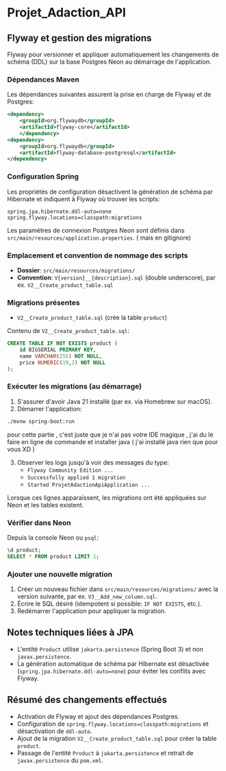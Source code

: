 # Projet_Adaction_API

## Flyway et gestion des migrations

 Flyway pour versionner et appliquer automatiquement les changements de schéma (DDL) sur la base Postgres Neon au démarrage de l'application.

### Dépendances Maven

Les dépendances suivantes assurent la prise en charge de Flyway et de Postgres:

```xml
<dependency>
    <groupId>org.flywaydb</groupId>
    <artifactId>flyway-core</artifactId>
    </dependency>
<dependency>
    <groupId>org.flywaydb</groupId>
    <artifactId>flyway-database-postgresql</artifactId>
</dependency>
```

### Configuration Spring

Les propriétés de configuration désactivent la génération de schéma par Hibernate et indiquent à Flyway où trouver les scripts:

```properties
spring.jpa.hibernate.ddl-auto=none
spring.flyway.locations=classpath:migrations
```

Les paramètres de connexion Postgres Neon sont définis dans `src/main/resources/application.properties`. ( mais en gitignore)

### Emplacement et convention de nommage des scripts

- **Dossier**: `src/main/resources/migrations/`
- **Convention**: `V{version}__{description}.sql` (double underscore), par ex. `V2__Create_product_table.sql`

### Migrations présentes

- `V2__Create_product_table.sql` (crée la table `product`)

Contenu de `V2__Create_product_table.sql`:

```sql
CREATE TABLE IF NOT EXISTS product (
    id BIGSERIAL PRIMARY KEY,
    name VARCHAR(255) NOT NULL,
    price NUMERIC(19,2) NOT NULL
);
```

### Exécuter les migrations (au démarrage)

1. S'assurer d'avoir Java 21 installé (par ex. via Homebrew sur macOS).
2. Démarrer l'application:

```bash
./mvnw spring-boot:run 
```
pour cette partie , c'est juste que je n'ai pas votre IDE magique , j'ai du le faire en ligne de commande et installer java ( j'ai installé java rien que pour vous XD )

3. Observer les logs jusqu'à voir des messages du type:
   - `Flyway Community Edition ...`
   - `Successfully applied 1 migration`
   - `Started ProjetAdactionApiApplication ...`

Lorsque ces lignes apparaissent, les migrations ont été appliquées sur Neon et les tables existent.

### Vérifier dans Neon

Depuis la console Neon ou `psql`:

```sql
\d product;
SELECT * FROM product LIMIT 1;
```

### Ajouter une nouvelle migration

1. Créer un nouveau fichier dans `src/main/resources/migrations/` avec la version suivante, par ex. `V3__Add_new_column.sql`.
2. Écrire le SQL désiré (idempotent si possible: `IF NOT EXISTS`, etc.).
3. Redémarrer l'application pour appliquer la migration.

## Notes techniques liées à JPA

- L'entité `Product` utilise `jakarta.persistence` (Spring Boot 3) et non `javax.persistence`.
- La génération automatique de schéma par Hibernate est désactivée (`spring.jpa.hibernate.ddl-auto=none`) pour éviter les conflits avec Flyway.

## Résumé des changements effectués

- Activation de Flyway et ajout des dépendances Postgres.
- Configuration de `spring.flyway.locations=classpath:migrations` et désactivation de `ddl-auto`.
- Ajout de la migration `V2__Create_product_table.sql` pour créer la table `product`.
- Passage de l'entité `Product` à `jakarta.persistence` et retrait de `javax.persistence` du `pom.xml`.
